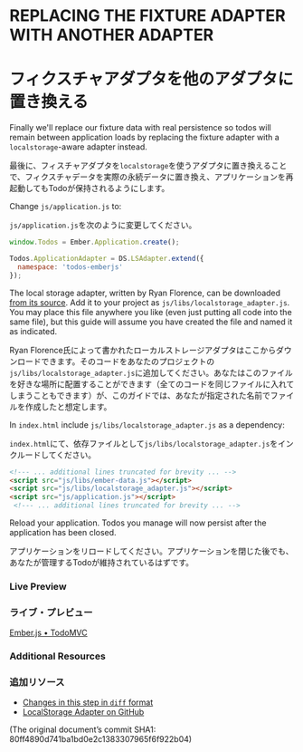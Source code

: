 # REPLACING THE FIXTURE ADAPTER WITH ANOTHER ADAPTER
# フィクスチャアダプタを他のアダプタに置き換える

Finally we'll replace our fixture data with real persistence so todos will remain between application loads by replacing the fixture adapter with a `localstorage`-aware adapter instead.

最後に、フィスチャアダプタを`localstorage`を使うアダプタに置き換えることで、フィクスチャデータを実際の永続データに置き換え、アプリケーションを再起動してもTodoが保持されるようにします。

Change `js/application.js` to:

`js/application.js`を次のように変更してください。

```javascript
window.Todos = Ember.Application.create();

Todos.ApplicationAdapter = DS.LSAdapter.extend({
  namespace: 'todos-emberjs'
});
```

The local storage adapter, written by Ryan Florence, can be downloaded [from its source](https://github.com/rpflorence/ember-localstorage-adapter). Add it to your project as `js/libs/localstorage_adapter.js`. You may place this file anywhere you like (even just putting all code into the same file), but this guide will assume you have created the file and named it as indicated.

Ryan Florence氏によって書かれたローカルストレージアダプタはここからダウンロードできます。そのコードをあなたのプロジェクトの`js/libs/localstorage_adapter.js`に追加してください。あなたはこのファイルを好きな場所に配置することができます（全てのコードを同じファイルに入れてしまうこともできます）が、このガイドでは、あなたが指定された名前でファイルを作成したと想定します。

In `index.html` include `js/libs/localstorage_adapter.js` as a dependency:

`index.html`にて、依存ファイルとして`js/libs/localstorage_adapter.js`をインクルードしてください。

```html
<!--- ... additional lines truncated for brevity ... -->
<script src="js/libs/ember-data.js"></script>
<script src="js/libs/localstorage_adapter.js"></script>
<script src="js/application.js"></script>
 <!--- ... additional lines truncated for brevity ... -->
```

Reload your application. Todos you manage will now persist after the application has been closed.

アプリケーションをリロードしてください。アプリケーションを閉じた後でも、あなたが管理するTodoが維持されているはずです。

### Live Preview
### ライブ・プレビュー
<a class="jsbin-embed" href="http://jsbin.com/aZIXaYo/1/embed?live">Ember.js • TodoMVC</a><script src="http://static.jsbin.com/js/embed.js"></script>

### Additional Resources
### 追加リソース

  * [Changes in this step in `diff` format](https://github.com/emberjs/quickstart-code-sample/commit/81801d87da42d0c83685ff946c46de68589ce38f)
  * [LocalStorage Adapter on GitHub](https://github.com/rpflorence/ember-localstorage-adapter)

(The original document’s commit SHA1: 80ff4890d741ba1bd0e2c1383307965f6f922b04)